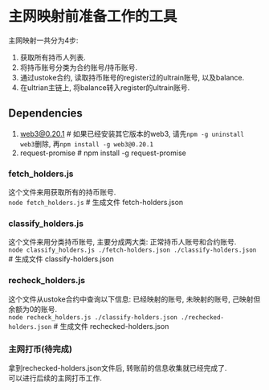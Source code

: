 # 主网映射前准备工作的工具

主网映射一共分为4步:
1. 获取所有持币人列表.
2. 将持币账号分类为合约账号/持币账号.
3. 通过ustoke合约, 读取持币账号的register过的ultrain账号, 以及balance.
4. 在ultrian主链上, 将balance转入register的ultrain账号.  

## Dependencies
1. web3@0.20.1      # 如果已经安装其它版本的web3, 请先`npm -g uninstall web3`删除, 再`npm install -g web3@0.20.1`  
2. request-promise    # npm install -g request-promise

### fetch_holders.js
这个文件来用获取所有的持币账号.  
`node fetch_holders.js`  # 生成文件 fetch-holders.json

### classify_holders.js
这个文件来用分类持币账号, 主要分成两大类: 正常持币人账号和合约账号.  
`node classify_holders.js ./fetch-holders.json ./classify-holders.json`   # 生成文件 classify-holders.json

### recheck_holders.js
这个文件从ustoke合约中查询以下信息: 已经映射的账号, 未映射的账号, 己映射但余额为0的账号.  
`node recheck_holders.js ./classify-holders.json ./rechecked-holders.json`   # 生成文件 rechecked-holders.json

### 主网打币(待完成)
拿到rechecked-holders.json文件后, 转账前的信息收集就已经完成了.  
可以进行后续的主网打币工作.
